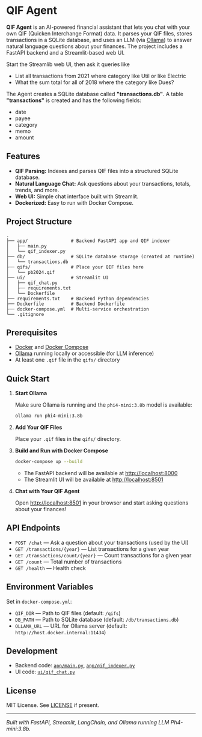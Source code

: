 # QIF Agent

**QIF Agent** is an AI-powered financial assistant that lets you chat with your own QIF (Quicken Interchange Format) data. It parses your QIF files, stores transactions in a SQLite database, and uses an LLM (via [Ollama](https://ollama.com/)) to answer natural language questions about your finances. The project includes a FastAPI backend and a Streamlit-based web UI.

Start the Streamlib web UI, then ask it queries like
- List all transactions from 2021 where category like Util or like Electric
- What the sum total for all of 2018 where the category like Dues?

The Agent creates a SQLite database called **"transactions.db"**.  A table **"transactions"** is created and has the following fields:
- date
- payee
- category
- memo
- amount


## Features

- **QIF Parsing:** Indexes and parses QIF files into a structured SQLite database.
- **Natural Language Chat:** Ask questions about your transactions, totals, trends, and more.
- **Web UI:** Simple chat interface built with Streamlit.
- **Dockerized:** Easy to run with Docker Compose.

## Project Structure

```
.
├── app/                # Backend FastAPI app and QIF indexer
│   ├── main.py
│   └── qif_indexer.py
├── db/                 # SQLite database storage (created at runtime)
│   └── transactions.db
├── qifs/               # Place your QIF files here
│   └── pb2024.qif
├── ui/                 # Streamlit UI
│   ├── qif_chat.py
│   ├── requirements.txt
│   └── Dockerfile
├── requirements.txt    # Backend Python dependencies
├── Dockerfile          # Backend Dockerfile
├── docker-compose.yml  # Multi-service orchestration
└── .gitignore
```

## Prerequisites

- [Docker](https://www.docker.com/) and [Docker Compose](https://docs.docker.com/compose/)
- [Ollama](https://ollama.com/) running locally or accessible (for LLM inference)
- At least one `.qif` file in the `qifs/` directory

## Quick Start

1. **Start Ollama**

   Make sure Ollama is running and the `phi4-mini:3.8b` model is available:

   ```sh
   ollama run phi4-mini:3.8b
   ```

2. **Add Your QIF Files**

   Place your `.qif` files in the `qifs/` directory.

3. **Build and Run with Docker Compose**

   ```sh
   docker-compose up --build
   ```

   - The FastAPI backend will be available at [http://localhost:8000](http://localhost:8000)
   - The Streamlit UI will be available at [http://localhost:8501](http://localhost:8501)

4. **Chat with Your QIF Agent**

   Open [http://localhost:8501](http://localhost:8501) in your browser and start asking questions about your finances!

## API Endpoints

- `POST /chat` — Ask a question about your transactions (used by the UI)
- `GET /transactions/{year}` — List transactions for a given year
- `GET /transactions/count/{year}` — Count transactions for a given year
- `GET /count` — Total number of transactions
- `GET /health` — Health check

## Environment Variables

Set in `docker-compose.yml`:

- `QIF_DIR` — Path to QIF files (default: `/qifs`)
- `DB_PATH` — Path to SQLite database (default: `/db/transactions.db`)
- `OLLAMA_URL` — URL for Ollama server (default: `http://host.docker.internal:11434`)

## Development

- Backend code: [`app/main.py`](app/main.py), [`app/qif_indexer.py`](app/qif_indexer.py)
- UI code: [`ui/qif_chat.py`](ui/qif_chat.py)

## License

MIT License. See [LICENSE](LICENSE) if present.

---

*Built with FastAPI, Streamlit, LangChain, and Ollama running LLM Ph4-mini:3.8b.*